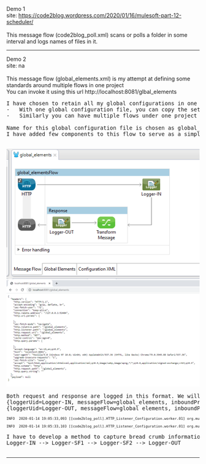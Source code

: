 
Demo 1  <br>
	site: https://code2blog.wordpress.com/2020/01/16/mulesoft-part-12-scheduler/  <br>
  <br>
This message flow (code2blog_poll.xml) scans or polls a folder in some interval and logs names of files in it. <br>

- - - - - - - - - - - - - - - - - - - - - - - - - - - - - - 

Demo 2  <br>
	site: na  <br>
	<br>
This message flow (global_elements.xml) is my attempt at defining some standards around multiple flows in one project  <br>
You can invoke it using this url http://localhost:8081/glbal_elements  <br>
<pre>
I have chosen to retain all my global configurations in one file for easy maintenance 
-	With one global configuration file, you can copy the settings to a new project without conflict 
-	Similarly you can have multiple flows under one project that share this global-settings

Name for this global configuration file is chosen as global_elements.xml
I have added few components to this flow to serve as a simple hello-world test. It accepts http-get request and responds with json output. Request and response are logged. 

</pre>
![message flow](./doc/global_elements_flow.png)
![input output](./doc/global_elements_flow_in_out.png)

<pre>
Both request and response are logged in this format. We will go through why I have chosen this template on a later day. 
{loggerUid=Logger-IN, messageFlow=global_elements, inboundProperties=#[message.inboundProperties], payload=#[payload] }	
{loggerUid=Logger-OUT, messageFlow=global_elements, inboundProperties=#[message.inboundProperties], outboundProperties=#[message.outboundProperties], payload=#[payload] }
</pre>

<pre style="font-size:9px">
INFO  2020-01-14 19:05:33,093 [[code2blog_poll].HTTP_Listener_Configuration.worker.01] org.mule.api.processor.LoggerMessageProcessor: {loggerUid=Logger-IN, messageFlow=global_elements, inboundProperties={sec-fetch-mode=navigate, http.request.uri=/global_elements, http.query.string=, sec-fetch-site=none, accept-language=en-US,en;q=0.9, http.query.params=ParameterMap{[]}, http.listener.path=/global_elements, sec-fetch-user=?1, http.remote.address=/127.0.0.1:52915, http.uri.params=ParameterMap{[]}, accept=text/html,application/xhtml+xml,application/xml;q=0.9,image/webp,image/apng,*/*;q=0.8,application/signed-exchange;v=b3;q=0.9, host=localhost:8081, upgrade-insecure-requests=1, connection=keep-alive, cache-control=max-age=0, http.version=HTTP/1.1, http.method=GET, accept-encoding=gzip, deflate, br, http.relative.path=/global_elements, http.scheme=http, http.request.path=/global_elements, user-agent=Mozilla/5.0 (Windows NT 10.0; Win64; x64) AppleWebKit/537.36 (KHTML, like Gecko) Chrome/79.0.3945.88 Safari/537.36}, payload=null }

INFO  2020-01-14 19:05:33,103 [[code2blog_poll].HTTP_Listener_Configuration.worker.01] org.mule.api.processor.LoggerMessageProcessor: {loggerUid=Logger-OUT, messageFlow=global_elements, inboundProperties={sec-fetch-mode=navigate, http.request.uri=/global_elements, http.query.string=, sec-fetch-site=none, accept-language=en-US,en;q=0.9, http.query.params=ParameterMap{[]}, http.listener.path=/global_elements, sec-fetch-user=?1, http.remote.address=/127.0.0.1:52915, http.uri.params=ParameterMap{[]}, accept=text/html,application/xhtml+xml,application/xml;q=0.9,image/webp,image/apng,*/*;q=0.8,application/signed-exchange;v=b3;q=0.9, host=localhost:8081, upgrade-insecure-requests=1, connection=keep-alive, cache-control=max-age=0, http.version=HTTP/1.1, http.method=GET, accept-encoding=gzip, deflate, br, http.relative.path=/global_elements, http.scheme=http, http.request.path=/global_elements, user-agent=Mozilla/5.0 (Windows NT 10.0; Win64; x64) AppleWebKit/537.36 (KHTML, like Gecko) Chrome/79.0.3945.88 Safari/537.36}, outboundProperties={}, payload=null } 
</pre>

<pre>
I have to develop a method to capture bread crumb information into logs when I find time. Here is the simple logic to accomplish it. Each time logger component is invoked, it invokes a function that append loggerUid in global-variable and prints the same to console resulting in bread-crumb that looks like …
Logger-IN --> Logger-SF1 --> Logger-SF2 --> Logger-OUT

</pre>

- - - - - - - - - - - - - - - - - - - - - - - - - - - - - - 
